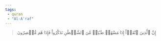 ```yaml
---
tags: 
 - quran 
 - "Al-A'raf"
---
```


> إِنَّ ٱلَّذِينَ ٱتَّقَوۡاْ إِذَا مَسَّهُمۡ طَـٰٓئِفٞ مِّنَ ٱلشَّيۡطَٰنِ تَذَكَّرُواْ فَإِذَا هُم مُّبۡصِرُونَ
